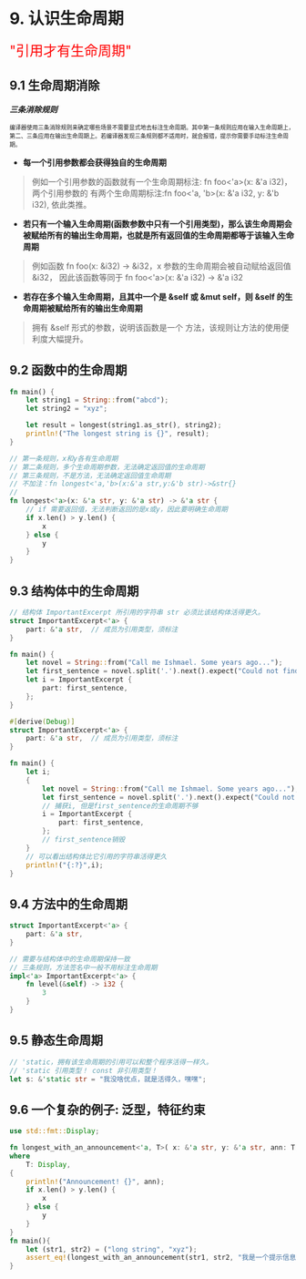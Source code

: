 # 9. 认识生命周期

<font color="red" size=5 >"引用才有生命周期"</font>

## 9.1 生命周期消除

***三条消除规则***

<font size=1>编译器使用三条消除规则来确定哪些场景不需要显式地去标注生命周期。其中第一条规则应用在输入生命周期上，第二、三条应用在输出生命周期上。若编译器发现三条规则都不适用时，就会报错，提示你需要手动标注生命周期。</font>

- **每一个引用参数都会获得独自的生命周期**

> 例如一个引用参数的函数就有一个生命周期标注: fn foo\<'a>(x: &'a i32)，两个引用参数的
> 有两个生命周期标注:fn foo\<'a, 'b>(x: &'a i32, y: &'b i32), 依此类推。

- **若只有一个输入生命周期(函数参数中只有一个引用类型)，那么该生命周期会被赋给所有的输出生命周期，也就是所有返回值的生命周期都等于该输入生命周期**

> 例如函数 fn foo(x: &i32) -> &i32，x 参数的生命周期会被自动赋给返回值 &i32，
> 因此该函数等同于 fn foo\<'a>(x: &'a i32) -> &'a i32

- **若存在多个输入生命周期，且其中一个是 &self 或 &mut self，则 &self 的生命周期被赋给所有的输出生命周期**

> 拥有 &self 形式的参数，说明该函数是一个 方法，该规则让方法的使用便利度大幅提升。

## 9.2 函数中的生命周期

```rust
fn main() {
    let string1 = String::from("abcd");
    let string2 = "xyz";

    let result = longest(string1.as_str(), string2);
    println!("The longest string is {}", result);
}

// 第一条规则，x和y各有生命周期
// 第二条规则，多个生命周期参数，无法确定返回值的生命周期
// 第三条规则，不是方法，无法确定返回值生命周期
// 不加注：fn longest<'a,'b>(x:&'a str,y:&'b str)->&str{}
//
fn longest<'a>(x: &'a str, y: &'a str) -> &'a str {
    // if 需要返回值，无法判断返回的是x或y，因此要明确生命周期
    if x.len() > y.len() {
        x
    } else {
        y
    }
}
```

## 9.3 结构体中的生命周期

```rust
// 结构体 ImportantExcerpt 所引用的字符串 str 必须比该结构体活得更久。
struct ImportantExcerpt<'a> {
    part: &'a str,  // 成员为引用类型，须标注
}

fn main() {
    let novel = String::from("Call me Ishmael. Some years ago...");
    let first_sentence = novel.split('.').next().expect("Could not find a '.'");
    let i = ImportantExcerpt {
        part: first_sentence,
    };
}
```

```rust
#[derive(Debug)]
struct ImportantExcerpt<'a> {
    part: &'a str,  // 成员为引用类型，须标注
}

fn main() {
    let i;
    {
        let novel = String::from("Call me Ishmael. Some years ago...");
        let first_sentence = novel.split('.').next().expect("Could not find a '.'");
        // 捕获i, 但是first_sentence的生命周期不够
        i = ImportantExcerpt {
            part: first_sentence,
        };
        // first_sentence销毁
    }
    // 可以看出结构体比它引用的字符串活得更久
    println!("{:?}",i);
}
```

## 9.4 方法中的生命周期

```rust
struct ImportantExcerpt<'a> {
    part: &'a str,
}

// 需要与结构体中的生命周期保持一致
// 三条规则，方法签名中一般不用标注生命周期
impl<'a> ImportantExcerpt<'a> {
    fn level(&self) -> i32 {
        3
    }
}
```

## 9.5 静态生命周期

```rust
// 'static，拥有该生命周期的引用可以和整个程序活得一样久。
// 'static 引用类型！ const 非引用类型！
let s: &'static str = "我没啥优点，就是活得久，嘿嘿";
```

## 9.6 一个复杂的例子: 泛型，特征约束

```rust
use std::fmt::Display;

fn longest_with_an_announcement<'a, T>( x: &'a str, y: &'a str, ann: T,) -> &'a str
where
    T: Display,
{
    println!("Announcement! {}", ann);
    if x.len() > y.len() {
        x
    } else {
        y
    }
}
fn main(){
    let (str1, str2) = ("long string", "xyz");
    assert_eq!(longest_with_an_announcement(str1, str2, "我是一个提示信息"), str1);
}
```
